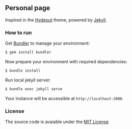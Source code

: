 ## Personal page

Inspired in the [Hydeout](http://jekyllthemes.org/themes/hydeout/) theme, powered by [Jekyll](http://jekyllrb.com/).


### How to run 

Get [Bundler](https://bundler.io/) to manage your environment:

```bash
$ gem install bundler
```

Now prepare your environment with required dependencies:

```bash
$ bundle install
```

Run local jekyll server:

```bash
$ bundle exec jekyll serve
```

Your instance will be accessible at `http://localhost:3000`.


### License

The source code is avaiable under the [MIT License](https://github.com/ydaalm/ydaalm.github.io/blob/master/LICENSE.md)
